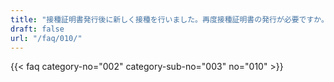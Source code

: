 ```yaml
---
title: "接種証明書発行後に新しく接種を行いました。再度接種証明書の発行が必要ですか。"
draft: false
url: "/faq/010/"
---
```


{{< faq category-no="002" category-sub-no="003" no="010" >}}
